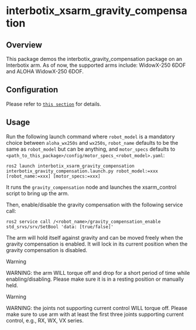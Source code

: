 # interbotix_xsarm_gravity_compensation

## Overview

This package demos the interbotix_gravity_compensation package on an Interbotix arm.
As of now, the supported arms include: WidowX-250 6DOF and ALOHA WidowX-250 6DOF.

## Configuration

Please refer to [`this section`](https://docs.trossenrobotics.com/interbotix_xsarms_docs/ros2_packages/gravity_compensation.html#configuration) for details.

## Usage

Run the following launch command where `robot_model` is a mandatory choice between `aloha_wx250s` and `wx250s`, `robot_name` defaults to be the same as `robot_model` but can be anything, and `motor_specs` defaults to `<path_to_this_package>/config/motor_specs_<robot_model>.yaml`:
```
ros2 launch interbotix_xsarm_gravity_compensation interbotix_gravity_compensation.launch.py robot_model:=xxx [robot_name:=xxx] [motor_specs:=xxx]
```
It runs the `gravity_compensation` node and launches the xsarm_control script to bring up the arm.

Then, enable/disable the gravity compensation with the following service call:
```
ros2 service call /<robot_name>/gravity_compensation_enable std_srvs/srv/SetBool 'data: [true/false]'
```

The arm will hold itself against gravity and can be moved freely when the gravity compensation is enabled.
It will lock in its current position when the gravity compensation is disabled.


> [!WARNING]
> WARNING: the arm WILL torque off and drop for a short period of time while enabling/disabling. Please make sure it is in a resting position or manually held.

> [!WARNING]
> WARNING: the joints not supporting current control WILL torque off. Please make sure to use arm with at least the first three joints supporting current control, e.g., RX, WX, VX series.
